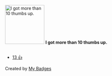 <img src="https://my-badges.github.io/my-badges/thumbs-up-10.png" alt="I got more than 10 thumbs up." title="I got more than 10 thumbs up." width="128">
<strong>I got more than 10 thumbs up.</strong>
<br><br>

* <a href="https://github.com/SigNoz/signoz/issues/6001">13 👍</a>


Created by <a href="https://github.com/my-badges/my-badges">My Badges</a>